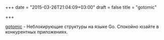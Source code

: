 +++
date = "2015-03-26T21:04:09+03:00"
draft = false
title = "gotomic"

+++

<p><a href="https://github.com/zond/gotomic">gotomic</a>&nbsp;- Неблокирующие структуры на языке Go. Спокойно юзайте в конкурентных приложениях.</p>

